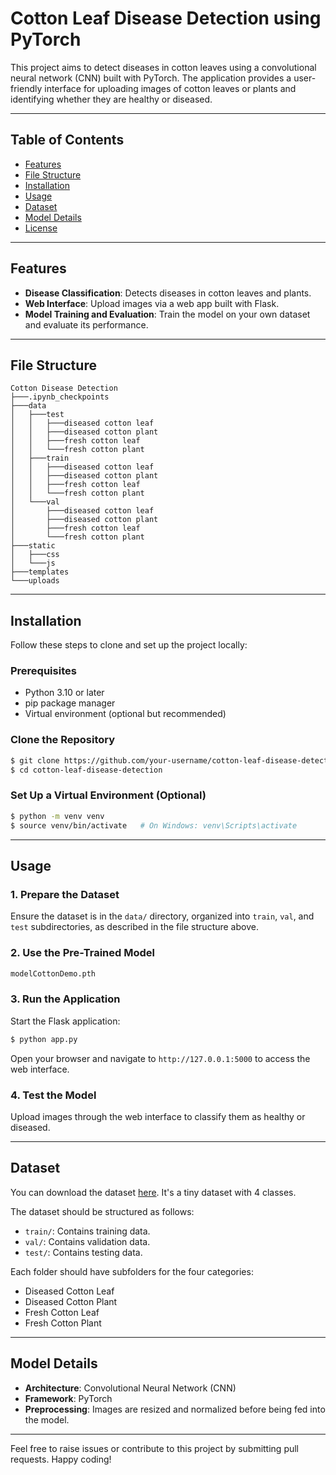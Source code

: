 # Cotton Leaf Disease Detection using PyTorch

This project aims to detect diseases in cotton leaves using a convolutional neural network (CNN) built with PyTorch. The application provides a user-friendly interface for uploading images of cotton leaves or plants and identifying whether they are healthy or diseased.

---

## Table of Contents
- [Features](#features)
- [File Structure](#file-structure)
- [Installation](#installation)
- [Usage](#usage)
- [Dataset](#dataset)
- [Model Details](#model-details)
- [License](#license)

---

## Features
- **Disease Classification**: Detects diseases in cotton leaves and plants.
- **Web Interface**: Upload images via a web app built with Flask.
- **Model Training and Evaluation**: Train the model on your own dataset and evaluate its performance.

---

## File Structure
```
Cotton Disease Detection
├───.ipynb_checkpoints
├───data
│   ├───test
│   │   ├───diseased cotton leaf
│   │   ├───diseased cotton plant
│   │   ├───fresh cotton leaf
│   │   └───fresh cotton plant
│   ├───train
│   │   ├───diseased cotton leaf
│   │   ├───diseased cotton plant
│   │   ├───fresh cotton leaf
│   │   └───fresh cotton plant
│   └───val
│       ├───diseased cotton leaf
│       ├───diseased cotton plant
│       ├───fresh cotton leaf
│       └───fresh cotton plant
├───static
│   ├───css
│   └───js
├───templates
└───uploads
```

---

## Installation

Follow these steps to clone and set up the project locally:

### Prerequisites
- Python 3.10 or later
- pip package manager
- Virtual environment (optional but recommended)

### Clone the Repository
```bash
$ git clone https://github.com/your-username/cotton-leaf-disease-detection.git
$ cd cotton-leaf-disease-detection
```

### Set Up a Virtual Environment (Optional)
```bash
$ python -m venv venv
$ source venv/bin/activate   # On Windows: venv\Scripts\activate
```


---

## Usage

### 1. Prepare the Dataset
Ensure the dataset is in the `data/` directory, organized into `train`, `val`, and `test` subdirectories, as described in the file structure above.

### 2. Use the Pre-Trained Model

```bash
modelCottonDemo.pth
```

### 3. Run the Application
Start the Flask application:
```bash
$ python app.py
```
Open your browser and navigate to `http://127.0.0.1:5000` to access the web interface.

### 4. Test the Model
Upload images through the web interface to classify them as healthy or diseased.

---

## Dataset
You can download the dataset <a href="https://www.kaggle.com/datasets/janmejaybhoi/cotton-disease-dataset">here</a>.
It's a tiny dataset with 4 classes.

The dataset should be structured as follows:
- `train/`: Contains training data.
- `val/`: Contains validation data.
- `test/`: Contains testing data.

Each folder should have subfolders for the four categories:
- Diseased Cotton Leaf
- Diseased Cotton Plant
- Fresh Cotton Leaf
- Fresh Cotton Plant

---

## Model Details
- **Architecture**: Convolutional Neural Network (CNN)
- **Framework**: PyTorch
- **Preprocessing**: Images are resized and normalized before being fed into the model.

---


Feel free to raise issues or contribute to this project by submitting pull requests. Happy coding!

